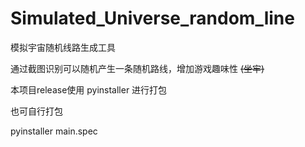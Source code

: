 # Simulated_Universe_random_line
模拟宇宙随机线路生成工具

通过截图识别可以随机产生一条随机路线，增加游戏趣味性 ~~(坐牢)~~

本项目release使用 pyinstaller 进行打包

也可自行打包 

pyinstaller main.spec
